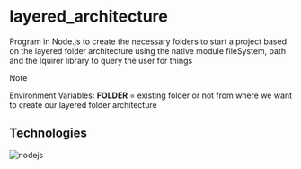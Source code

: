 # layered_architecture
Program in Node.js to create the necessary folders to start a project based on the layered folder architecture using the native module fileSystem, path and the Iquirer library to query the user for things

> [!NOTE]
> Environment Variables: **FOLDER** = existing folder or not from where we want to create our layered folder architecture

## Technologies
![nodejs](https://github.com/zoegiargei/layered_architecture/assets/48769662/fb90b6ee-903b-452a-aa16-5426947c407d)
